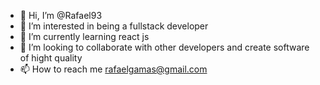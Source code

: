 - 👋 Hi, I’m @Rafael93
- 👀 I’m interested in being a fullstack developer
- 🌱 I’m currently learning react js
- 💞️ I’m looking to collaborate with other developers and create software of hight quality
- 📫 How to reach me rafaelgamas@gmail.com

<!---
Rafael93/Rafael93 is a ✨ special ✨ repository because its `README.md` (this file) appears on your GitHub profile.
You can click the Preview link to take a look at your changes.
--->

